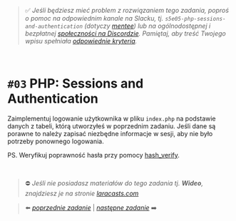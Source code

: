 > :white_check_mark: *Jeśli będziesz mieć problem z rozwiązaniem tego zadania, poproś o pomoc na odpowiednim kanale na Slacku, tj. `s5e05-php-sessions-and-authentication` (dotyczy [mentee](https://devmentor.pl/mentoring-javascript/)) lub na ogólnodostępnej i bezpłatnej [społeczności na Discordzie](https://devmentor.pl/discord). Pamiętaj, aby treść Twojego wpisu spełniała [odpowiednie kryteria](https://devmentor.pl/jak-prosic-o-pomoc/).*

&nbsp;

# `#03` PHP: Sessions and Authentication

Zaimplementuj logowanie użytkownika w pliku `index.php` na podstawie danych z tabeli, którą utworzyłeś w poprzednim zadaniu. Jeśli dane są porawne to należy zapisać niezbędne informacje w sesji, aby nie było potrzeby ponownego logowania.

PS. Weryfikuj poprawność hasła przy pomocy [hash_verify](https://www.php.net/manual/en/function.password-verify.php).

&nbsp;
> :no_entry: *Jeśli nie posiadasz materiałów do tego zadania tj. **Wideo**, znajdziesz je na stronie [laracasts.com](https://laracasts.com/referral/bogolubow)*

> :arrow_left: [*poprzednie zadanie*](./../02) | [*następne zadanie*](./../04) :arrow_right:
